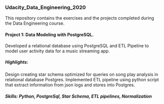 ### Udacity_Data_Engineering_2020
This repository contains the exercises and the projects completed during the Data Engineering course.

#### Project 1: Data Modeling with PostgreSQL.

Developed a relational database using PostgreSQL and ETL Pipeline to model user activity data for a music streaming app. 

##### Highlights:

Design creating star schema optimized for queries on song play analysis in relational database Postgres.
Implemented ETL pipeline using python script that extract information from json logs and stores into Postgres.

##### Skills: Python, PostgreSql, Star Schema, ETL pipelines, Normalization
